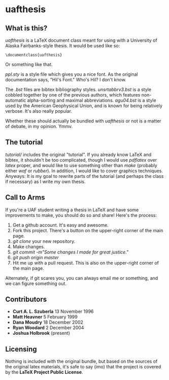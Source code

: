# uafthesis

## What is this?

*uafthesis* is a LaTeX document class meant for using with a University of Alaska Fairbanks-style thesis. It would be used like so:

    \documentclass{uafthesis}

Or something like that.

*ppl.sty* is a style file which gives you a nice font. As the original documentation says, "Hil's Font." Who's Hil? I don't know.

The *.bst* files are bibtex bibliography styles. *unsrtabbrv3.bst* is a style cobbled together by one of the previous authors, which features non-automatic alpha-sorting and maximal abbreviations. *agu04.bst* is a style used by the American Geophysical Union, and is known for being relatively verbose. It's also really popular.

Whether these should actually be bundled with *uafthesis* or not is a matter of debate, in my opinion. Ymmv.

## The tutorial

*tutorial/* includes the original "tutorial". If you already know LaTeX and bibtex, it shouldn't be too complicated, though I would use *pdflatex* over *latex* proper, and would like to use something other than *make* (probably either *waf* or *rubber*). In addition, I would like to cover graphics techniques. Anyways: It is my goal to rewrite parts of the tutorial (and perhaps the class if necessary) as I write my own thesis.

## Call to Arms

If you're a UAF student writing a thesis in LaTeX and have some improvements to make, you should do so and share! Here's the process:

1. Get a github account. It's easy and awesome.
2. Fork this project. There's a button on the upper-right corner of the main page.
3. *git clone* your new repository.
4. Make changes.
5. *git commit -m"Some changes I made for great justice."*
6. *git push origin master*
7. Hit me up with a pull request. This is also on the upper-right corner of the main page.

Alternately, if git scares you, you can always email me or something, and we can figure something out.

## Contributors

* **Curt A. L. Szuberla**   13 November 1996
* **Matt Heavner**           5 February 1999
* **Dana Moudry**           18 December 2002
* **Ryan Woodard**           2 December 2004
* **Joshua Holbrook**              (present)

## Licensing

Nothing is included with the original bundle, but based on the sources of the original latex materials, it's safe to say (imo) that the project is covered by the **LaTeX Project Public License**.
